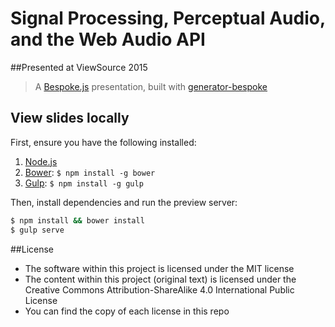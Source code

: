 # Signal Processing, Perceptual Audio, and the Web Audio API
##Presented at ViewSource 2015
> A [Bespoke.js](http://markdalgleish.com/projects/bespoke.js) presentation, built with [generator-bespoke](https://github.com/markdalgleish/generator-bespoke)

## View slides locally

First, ensure you have the following installed:

1. [Node.js](http://nodejs.org)
2. [Bower](http://bower.io): `$ npm install -g bower`
3. [Gulp](http://gulpjs.com): `$ npm install -g gulp`

Then, install dependencies and run the preview server:

```bash
$ npm install && bower install
$ gulp serve
```
##License

  * The software within this project is licensed under the MIT license
  * The content within this project (original text) is licensed under the Creative Commons Attribution-ShareAlike 4.0 International Public License
  * You can find the copy of each license in this repo